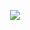 [<p align="center"><img src="https://jitpack.io/v/ArcunisMC/Core.svg"></p>](https://jitpack.io/#ArcunisMC/Core)
